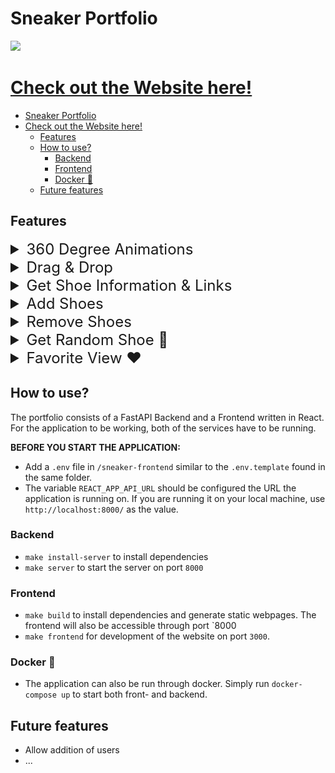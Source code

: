 # Sneaker Portfolio  
<img src = readme-media/gifs/portfolio.gif > </img>


  

# [Check out the Website here!](https://nsli.me)

- [Sneaker Portfolio](#sneaker-portfolio)
- [Check out the Website here!](#check-out-the-website-here)
  - [Features](#features)
  - [How to use?](#how-to-use)
    - [Backend](#backend)
    - [Frontend](#frontend)
    - [Docker 🐳](#docker-)
  - [Future features](#future-features)


## Features

<font size ="5">

<details>
    <summary> 360 Degree Animations</summary>
    <br> 
    <img src = readme-media/gifs/360.gif > </img>
</details>

<details>
    <summary>Drag & Drop </summary>
    <br> 
    <img src = readme-media/gifs/draganddrop.gif > </img>
</details>

<details>
    <summary>Get Shoe Information & Links</summary>
    <br> 
    <img src = readme-media/gifs/information.gif > </img>
</details>

<details>
    <summary>Add Shoes</summary>
    <br> 
    <img src = readme-media/gifs/add.gif > </img>
</details>


<details>
    <summary>Remove Shoes</summary>
    <br> 
    <img src = readme-media/gifs/remove.gif > </img>
</details>

<details>
    <summary>Get Random Shoe 🎲</summary>
    <br> 
    <img src = readme-media/gifs/random.gif > </img>
</details>

<details>
    <summary>Favorite View ❤️</summary>
    <br> 
    <img src = readme-media/gifs/favorite.gif > </img>
</details>




</font> 


## How to use?

The portfolio consists of a FastAPI Backend and a Frontend written in React. For the application to be working, both of the services have to be running. 

**BEFORE YOU START THE APPLICATION:**

- Add a `.env` file in `/sneaker-frontend` similar to the `.env.template` found in the same folder. 
- The variable `REACT_APP_API_URL` should be configured the URL the application is running on. If you are running it on your local machine, use `http://localhost:8000/` as the value.


### Backend

- `make install-server` to install dependencies
- `make server` to start the server on port `8000`


### Frontend

- `make build` to install dependencies and generate static webpages. The frontend will also be accessible through port `8000
- `make frontend` for development of the website on port `3000`.


### Docker 🐳

- The application can also be run through docker. Simply run `docker-compose up` to start both front- and backend.

## Future features

- Allow addition of users
- ...